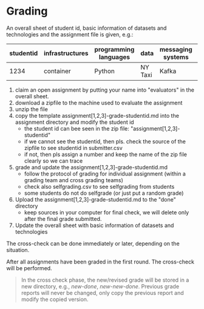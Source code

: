 # Grading

An overall sheet of student id, basic information of datasets and technologies and the assignment file is given, e.g.:


|studentid|infrastructures|programming languages|data|messaging systems|databases|evaluators|
---|----|----|----|----|-----|---|
|1234   |container   | Python   |NY Taxi|Kafka  | Cassandra  | ABC  |

1. claim an open assignment by putting your name into "evaluators" in the overall sheet.
2. download a zipfile to the machine used to evaluate the assignment
2. unzip the file
3. copy the template assignment[1,2,3]-grade-studentid.md into the assignment directory and modify the student id
    - the student id can bee seen in the zip file: "assignment[1,2,3]-studentid"
    - if we cannot see the studentid, then pls. check the source of the zipfile to see studentid in submitter.csv
    - if not, then pls assign a number and keep the name of the zip file clearly so we can trace
4. grade and update the assignment[1,2,3]-grade-studentid.md
   - follow the protocol of grading for individual assignment (within a grading team and cross grading teams)
   - check also selfgrading.csv to see selfgrading from students
   - some students do not do selfgrade (or just put a random grade)
5. Upload the assignment[1,2,3]-grade-studentid.md to the "done" directory
   - keep sources in your computer for final check, we will delete only after the final grade submitted.
6. Update the overall sheet with basic information of datasets and technologies


The cross-check can be done immediately or later, depending on the situation.

After all assignments have been graded in the first round. The cross-check will be performed.

> In the cross check phase, the new/revised grade will be stored in a new directory, e.g., *new-done*, *new-new-done*. Previous grade reports will never be changed, only copy the previous report and modify the copied version.
